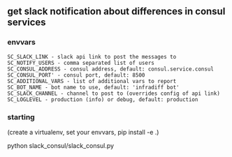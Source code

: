## get slack notification about differences in consul services


### envvars

    SC_SLACK_LINK - slack api link to post the messages to 
    SC_NOTIFY_USERS - comma separated list of users
    SC_CONSUL_ADDRESS - consul address, default: consul.service.consul
    SC_CONSUL_PORT' - consul port, default: 8500
    SC_ADDITIONAL_VARS - list of additional vars to report
    SC_BOT_NAME - bot name to use, default: 'infradiff bot'
    SC_SLACK_CHANNEL - channel to post to (overrides config of api link)
    SC_LOGLEVEL - production (info) or debug, default: production

### starting
(create a virtualenv, set your envvars, pip install -e .)

python slack_consul/slack_consul.py

